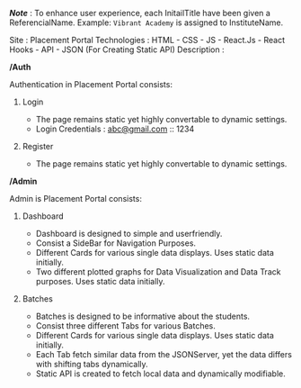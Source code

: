 ***Note*** : To enhance user experience, each InitailTitle have been given a ReferencialName. 
Example: `Vibrant Academy` is assigned to InstituteName.

Site : Placement Portal
Technologies : HTML - CSS - JS - React.Js - React Hooks - API - JSON (For Creating Static API)
Description : 

**/Auth**

Authentication in Placement Portal consists:
  
  1. Login
     - The page remains static yet highly convertable to dynamic settings.
     - Login Credentials : abc@gmail.com :: 1234
 
  2. Register
     - The page remains static yet highly convertable to dynamic settings.

**/Admin**

Admin is Placement Portal consists:

  1. Dashboard
     - Dashboard is designed to simple and userfriendly.
     - Consist a SideBar for Navigation Purposes.
     - Different Cards for various single data displays. Uses static data initially.
     - Two different plotted graphs for Data Visualization and Data Track purposes. Uses static data initially.

  2. Batches
     - Batches is designed to be informative about the students.
     - Consist three different Tabs for various Batches.
     - Different Cards for various single data displays. Uses static data initially.
     - Each Tab fetch similar data from the JSONServer, yet the data differs with shifting tabs dynamically.
     - Static API is created to fetch local data and dynamically modifiable. 
